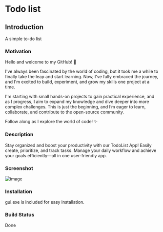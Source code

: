 # Todo list
## Introduction
A simple to-do list

### Motivation
Hello and welcome to my GitHub! 👋

I've always been fascinated by the world of coding, but it took me a while to finally take the leap and start learning. Now, I've fully embraced the journey, and I'm excited to build, experiment, and grow my skills one project at a time.

I'm starting with small hands-on projects to gain practical experience, and as I progress, I aim to expand my knowledge and dive deeper into more complex challenges. This is just the beginning, and I’m eager to learn, collaborate, and contribute to the open-source community.

Follow along as I explore the world of code! ✨

### Description
Stay organized and boost your productivity with our TodoList App! Easily create, prioritize, and track tasks. Manage your daily workflow  and achieve your goals efficiently—all in one user-friendly app.

### Screenshot
![image](https://github.com/user-attachments/assets/8ac59745-14cf-42b2-9e17-f4532bc52b97)

### Installation
gui.exe is included for easy installation.

### Build Status
Done
